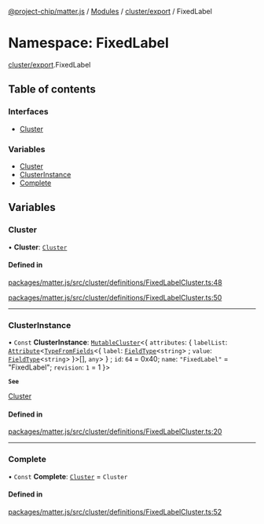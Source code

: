 [@project-chip/matter.js](../README.md) / [Modules](../modules.md) / [cluster/export](cluster_export.md) / FixedLabel

# Namespace: FixedLabel

[cluster/export](cluster_export.md).FixedLabel

## Table of contents

### Interfaces

- [Cluster](../interfaces/cluster_export.FixedLabel.Cluster.md)

### Variables

- [Cluster](cluster_export.FixedLabel.md#cluster)
- [ClusterInstance](cluster_export.FixedLabel.md#clusterinstance)
- [Complete](cluster_export.FixedLabel.md#complete)

## Variables

### Cluster

• **Cluster**: [`Cluster`](../interfaces/cluster_export.FixedLabel.Cluster.md)

#### Defined in

[packages/matter.js/src/cluster/definitions/FixedLabelCluster.ts:48](https://github.com/project-chip/matter.js/blob/5f71eedebdb9fa54338bde320c311bb359b7455d/packages/matter.js/src/cluster/definitions/FixedLabelCluster.ts#L48)

[packages/matter.js/src/cluster/definitions/FixedLabelCluster.ts:50](https://github.com/project-chip/matter.js/blob/5f71eedebdb9fa54338bde320c311bb359b7455d/packages/matter.js/src/cluster/definitions/FixedLabelCluster.ts#L50)

___

### ClusterInstance

• `Const` **ClusterInstance**: [`MutableCluster`](../interfaces/cluster_export.MutableCluster-1.md)\<\{ `attributes`: \{ `labelList`: [`Attribute`](../interfaces/cluster_export.Attribute.md)\<[`TypeFromFields`](tlv_export.md#typefromfields)\<\{ `label`: [`FieldType`](../interfaces/tlv_export.FieldType.md)\<`string`\> ; `value`: [`FieldType`](../interfaces/tlv_export.FieldType.md)\<`string`\>  }\>[], `any`\>  } ; `id`: ``64`` = 0x40; `name`: ``"FixedLabel"`` = "FixedLabel"; `revision`: ``1`` = 1 }\>

**`See`**

[Cluster](cluster_export.FixedLabel.md#cluster)

#### Defined in

[packages/matter.js/src/cluster/definitions/FixedLabelCluster.ts:20](https://github.com/project-chip/matter.js/blob/5f71eedebdb9fa54338bde320c311bb359b7455d/packages/matter.js/src/cluster/definitions/FixedLabelCluster.ts#L20)

___

### Complete

• `Const` **Complete**: [`Cluster`](../interfaces/cluster_export.FixedLabel.Cluster.md) = `Cluster`

#### Defined in

[packages/matter.js/src/cluster/definitions/FixedLabelCluster.ts:52](https://github.com/project-chip/matter.js/blob/5f71eedebdb9fa54338bde320c311bb359b7455d/packages/matter.js/src/cluster/definitions/FixedLabelCluster.ts#L52)
